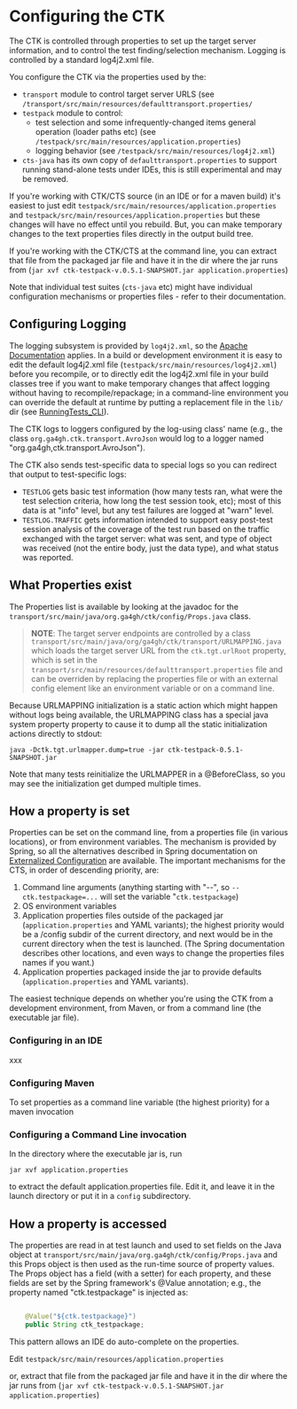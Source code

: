 # Configuring the CTK

The CTK is controlled through properties to set up the target server information, and to control the test finding/selection mechanism. Logging is controlled by a standard log4j2.xml file.

You configure the CTK via the properties used by the:

- `transport` module to control target server URLS (see `/transport/src/main/resources/defaulttransport.properties/`
- `testpack` module to control:
	- test selection and some infrequently-changed items general operation (loader paths etc) (see `/testpack/src/main/resources/application.properties`)
	- logging behavior (see `/testpack/src/main/resources/log4j2.xml`)
- `cts-java` has its own copy of `defaulttransport.properties` to support running stand-alone tests under IDEs, this is still experimental and may be removed.


If you're working with CTK/CTS source (in an IDE or for a maven build) it's easiest to just edit `testpack/src/main/resources/application.properties` and `testpack/src/main/resources/application.properties` but these changes will have no effect until you rebuild. But, you can make temporary changes to the text properties files directly in the output build tree.

If you're working with the CTK/CTS at the command line, you can extract that file from the packaged jar file and have it in the dir where the jar runs from
(`jar xvf ctk-testpack-v.0.5.1-SNAPSHOT.jar application.properties`)

Note that individual test suites (`cts-java` etc) might have individual configuration mechanisms or properties files - refer to their documentation.

## Configuring Logging

The logging subsystem is provided by `log4j2.xml`, so the [Apache Documentation](https://logging.apache.org/log4j/2.x/manual/configuration.html) applies. In a build or development environment it is easy to edit the default log4j2.xml file (`testpack/src/main/resources/log4j2.xml`) before you recompile, or to directly edit the log4j2.xml file in your build classes tree if you want to make temporary changes that affect logging without having to recompile/repackage; in a command-line environment you can override the default at runtime by putting a replacement file in the `lib/` dir (see  [RunningTests_CLI](RunningTests_CLI.md)).

The CTK logs to loggers configured by the log-using class' name (e.g., the class `org.ga4gh.ctk.transport.AvroJson` would log to a logger named "org.ga4gh,ctk.transport.AvroJson").

The CTK also sends test-specific data to special logs so you can redirect that output to test-specific logs:

- `TESTLOG` gets basic test information (how many tests ran, what were the test selection criteria, how long the test session took, etc); most of this data is at "info" level, but any test failures are logged at "warn" level.
- `TESTLOG.TRAFFIC` gets information intended to support easy post-test session analysis of the coverage of the test run based on the traffic exchanged with the target server: what was sent, and type of object was received (not the entire body, just the data type), and what status was reported.

## What Properties exist

The Properties list is available by looking at the javadoc for the `transport/src/main/java/org.ga4gh/ctk/config/Props.java` class. 

> **NOTE**: The target server endpoints are controlled by a class `transport/src/main/java/org/ga4gh/ctk/transport/URLMAPPING.java` which loads the target server URL from the `ctk.tgt.urlRoot` property, which is set in the `transport/src/main/resources/defaulttransport.properties` file and can be overriden by replacing the properties file or with an external config element like an environment variable or on a command line.

Because URLMAPPING initialization is a static action which might happen without logs being available, the URLMAPPING class has a special java system property property to cause it to dump all the static initialization actions directly to stdout:

`java -Dctk.tgt.urlmapper.dump=true -jar ctk-testpack-0.5.1-SNAPSHOT.jar`

Note that many tests reinitialize the URLMAPPER in a @BeforeClass, so you may see the initialization get dumped multiple times.

## How a property is set
Properties can be set on the command line, from a properties file (in various locations), or from environment variables. The mechanism is provided by Spring, so all the alternatives described in Spring documentation on [Externalized Configuration](http://docs.spring.io/spring-boot/docs/current/reference/html/boot-features-external-config.html) are available. The important mechanisms for the CTS, in order of descending priority, are:

1. Command line arguments (anything starting with "--", so `--ctk.testpackage=...` will set the variable "`ctk.testpackage`)
1. OS environment variables
1. Application properties files outside of the packaged jar (`application.properties` and YAML variants); the highest priority would be a /config subdir of the current directory, and next would be in the current directory when the test is launched. (The Spring documentation describes other locations, and even ways to change the properties files names if you want.) 
1. Application properties packaged inside the jar to provide defaults (`application.properties` and YAML variants).

The easiest technique depends on whether you're using the CTK from a development environment, from Maven, or from a command line (the executable jar file). 

### Configuring in an IDE

xxx

### Configuring Maven


To set properties as a command line variable (the highest priority) for a maven invocation

### Configuring a Command Line invocation
In the directory where the executable jar is, run

`jar xvf application.properties`

to extract the default application.properties file. Edit it, and leave it in the launch directory or put it in a `config` subdirectory.

## How a property is accessed

 The properties are read in at test launch and used to set fields on the Java object at `transport/src/main/java/org.ga4gh/ctk/config/Props.java` and this Props object is then used as the run-time source of property values. The Props object has a field (with a setter) for each property, and these fields are set by the Spring framework's @Value annotation; e.g., the property named "ctk.testpackage" is injected as:

```java

    @Value("${ctk.testpackage}")
    public String ctk_testpackage;

```

This pattern allows an IDE do auto-complete on the properties.

Edit `testpack/src/main/resources/application.properties`

or, extract that file from the packaged jar file and have it in the dir where the jar runs from
(`jar xvf ctk-testpack-v.0.5.1-SNAPSHOT.jar application.properties`)